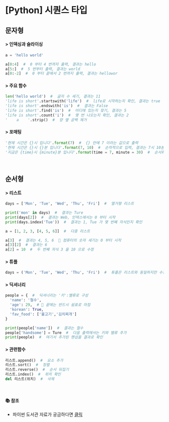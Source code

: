 # [Python] 시퀀스 타입

## **문자형**

#### > 인덱싱과 슬라이싱

```python
a = 'hello world'

a[0:4]  #  0 부터 4 번까지 출력, 결과는 hello
a[5:]  #  5 번부터 출력, 결과는 world
a[0:-2]  #  0 부터 끝에서 2 번까지 출력, 결과는 hellowor
```

#### > 주요 함수

```python
len('hello world')  #  글자 수 세기, 결과는 11
'life is short'.startswith('life')  #  life로 시작하는지 확인, 결과는 true
'life is short'.endswith('is')  #  결과는 False
'life is short'.find('is')  #  어디에 있는지 찾기, 결과는 5
'life is short'.count('i')  #  몇 번 나오는지 확인, 결과는 2
'    a    '.strip()  #  양 옆 공백 제거
```

#### > 포매팅

```python
'현재 시간은 {}시 입니다'.format(7)  #  {} 안에 7 이라는 값으로 출력
'현재 시간은 {}시 {}분 입니다'.format(7, 10)  #  순차적으로 입력, 결과는 7시 10분
'지금은 {time}시 {minute}분 입니다'.format(time = 7, minute = 30)  #  순서와 관계없이 지정 값으로 출력
```

<br />

## **순서형**

#### > **리스트**

```python
days = ['Mon', 'Tue', 'Wed', 'Thu', 'Fri']  #  열거형 리스트

print('mon' in days)  #  결과는 Ture
print(days[2])  #  결과는 Web, 인덱스에서는 0 부터 시작
print(days.index('Tue'))  #  결과는 1, Tue 가 몇 번째 자식인지 확인

a = [1, 2, 3, [4, 5, 6]]  #  다중 리스트

a[3]  #  결과는 4, 5, 6  🚨 컴퓨터의 숫자 세기는 0 부터 시작
a[3][2]  #  결과는 6
a[2] = 10  #  두 번째 자식 3 을 10 으로 수정
```

#### > **튜플**

```python
days = ('Mon', 'Tue', 'Wed', 'Thu', 'Fri')  #  튜플은 리스트와 동일하지만 수정이 불가
```

#### > **딕셔너리**

```python
people = {  #  딕셔너리는 '키':밸류로 구성
  'name': '철수',
  'age': 29,  # 🚨 끝에는 반드시 쉼표로 마침
  'korean': True,
  'fav_food': ['불고기','김치찌개']
}

print(people['name'])  #  결과는 철수
people['handsome'] = Ture  #  다음 출력에서는 키와 밸류 추가
print(people)  #  여기서 추가된 핸섬을 결과로 확인
```

#### > **관련함수**

```python
리스트.append()  #  요소 추가
리스트.sort()  #  정렬
리스트.reverse()  #  순서 뒤집기
리스트.index()  #  위치 확인
del 리스트(위치)  #  삭제
```

<br />

#### 📚 참조

- 파이썬 도서관 자료가 궁금하다면 [클릭](https://docs.python.org/3/library/)
